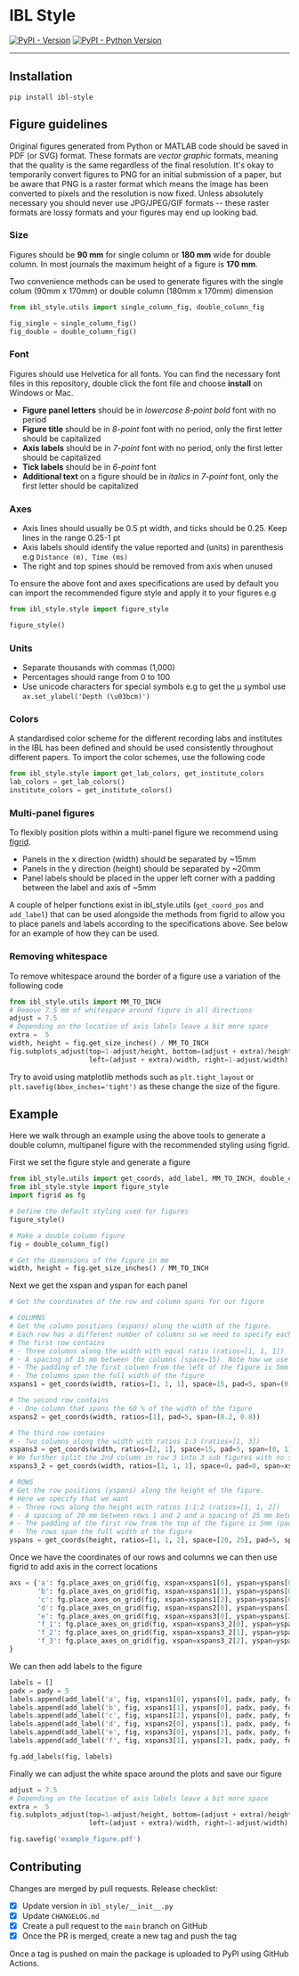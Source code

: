 # IBL Style

[![PyPI - Version](https://img.shields.io/pypi/v/ibl-style.svg)](https://pypi.org/project/ibl-style)
[![PyPI - Python Version](https://img.shields.io/pypi/pyversions/ibl-style.svg)](https://pypi.org/project/ibl-style)

-----

## Installation

```console
pip install ibl-style
```

## Figure guidelines

Original figures generated from Python or MATLAB code should be saved in PDF (or SVG) format. These formats are *vector graphic* formats, meaning that the quality is the same regardless of the final resolution. It's okay to temporarily convert figures to PNG for an initial submission of a paper, but be aware that PNG is a raster format which means the image has been converted to pixels and the resolution is now fixed. Unless absolutely necessary you should never use JPG/JPEG/GIF formats -- these raster formats are lossy formats and your figures may end up looking bad.

### Size

Figures should be **90 mm** for single column or **180 mm** wide for double column. In most journals the maximum height of a figure is **170 mm**.

Two convenience methods can be used to generate figures with the single colum (90mm x 170mm) or double column (180mm x 170mm) dimension

```python
from ibl_style.utils import single_column_fig, double_column_fig

fig_single = single_column_fig()
fig_double = double_column_fig()
```

### Font

Figures should use Helvetica for all fonts. You can find the necessary font files in this repository, double click the font file and choose **install** on Windows or Mac.

 - **Figure panel letters** should be in *lowercase* *8-point* *bold* font with no period
 - **Figure title** should be in *8-point* font with no period, only the first letter should be capitalized
 - **Axis labels** should be in *7-point* font with no period, only the first letter should be capitalized
 - **Tick labels** should be in *6-point* font
 - **Additional text** on a figure should be in *italics* in *7-point* font, only the first letter should be capitalized

### Axes

 - Axis lines should usually be 0.5 pt width, and ticks should be 0.25. Keep lines in the range 0.25-1 pt
 - Axis labels should identify the value reported and (units) in parenthesis e.g `Distance (m), Time (ms)`
 - The right and top spines should be removed from axis when unused

To ensure the above font and axes specifications are used by default you can import the recommended figure style
and apply it to your figures e.g

```python
from ibl_style.style import figure_style

figure_style()
```

### Units

 - Separate thousands with commas (1,000)
 - Percentages should range from 0 to 100
 - Use unicode characters for special symbols e.g to get the μ symbol use `ax.set_ylabel('Depth (\u03bcm)')`

### Colors

A standardised color scheme for the different recording labs and institutes in the IBL has been defined and should be used
consistently throughout different papers. To import the color schemes, use the following code

```python
from ibl_style.style import get_lab_colors, get_institute_colors
lab_colors = get_lab_colors()
institute_colors = get_institute_colors()
```


### Multi-panel figures
To flexibly position plots within a multi-panel figure we recommend using [figrid](https://github.com/dougollerenshaw/figrid).


- Panels in the x direction (width) should be separated by ~15mm
- Panels in the y direction (height) should be separated by ~20mm
- Panel labels should be placed in the upper left corner with a padding between the label and axis of ~5mm

A couple of helper functions exist in ibl_style.utils (`get_coord_pos` and `add_label`) that can be used alongside the 
methods from figrid to allow you to place panels and labels according to the specifications above. 
See below for an example of how they can be used.


### Removing whitespace
To remove whitespace around the border of a figure use a variation of the following code
```python
from ibl_style.utils import MM_TO_INCH
# Remove 7.5 mm of whitespace around figure in all directions
adjust = 7.5
# Depending on the location of axis labels leave a bit more space
extra =  5
width, height = fig.get_size_inches() / MM_TO_INCH
fig.subplots_adjust(top=1-adjust/height, bottom=(adjust + extra)/height, 
                    left=(adjust + extra)/width, right=1-adjust/width)
```
Try to avoid using matplotlib methods such as `plt.tight_layout` or `plt.savefig(bbox_inches='tight')`
as these change the size of the figure.

## Example
Here we walk through an example using the above tools to generate a double column,
multipanel figure with the recommended styling using figrid.

First we set the figure style and generate a figure

```python
from ibl_style.utils import get_coords, add_label, MM_TO_INCH, double_column_fig
from ibl_style.style import figure_style
import figrid as fg

# Define the default styling used for figures
figure_style()

# Make a double column figure
fig = double_column_fig()

# Get the dimensions of the figure in mm
width, height = fig.get_size_inches() / MM_TO_INCH
```
Next we get the xspan and yspan for each panel

```python
# Get the coordinates of the row and column spans for our figure

# COLUMNS
# Get the column positions (xspans) along the width of the figure. 
# Each row has a different number of columns so we need to specify each row one by one
# The first row contains
# - Three columns along the width with equal ratio (ratios=[1, 1, 1])
# - A spacing of 15 mm between the columns (space=15). Note how we use mm as the default unit
# - The padding of the first column from the left of the figure is 5mm (pad=5)
# - The columns span the full width of the figure
xspans1 = get_coords(width, ratios=[1, 1, 1], space=15, pad=5, span=(0, 1))

# The second row contains
# - One column that spans the 60 % of the width of the figure
xspans2 = get_coords(width, ratios=[1], pad=5, span=(0.2, 0.8))

# The third row contains 
# - Two columns along the width with ratios 1:3 (ratios=[1, 3])
xspans3 = get_coords(width, ratios=[2, 1], space=15, pad=5, span=(0, 1))
# We further split the 2nd column in row 3 into 3 sub figures with no spacing between them
xspans3_2 = get_coords(width, ratios=[1, 1, 1], space=0, pad=0, span=xspans3[1])

# ROWS
# Get the row positions (yspans) along the height of the figure. 
# Here we specify that we want 
# - Three rows along the height with ratios 1:1:2 (ratios=[1, 1, 2])
# - A spacing of 20 mm between rows 1 and 2 and a spacing of 25 mm between rows 2 and 3 the panels (space=[10, 15])
# - The padding of the first row from the top of the figure is 5mm (pad=5)
# - The rows span the full width of the figure
yspans = get_coords(height, ratios=[1, 1, 2], space=[20, 25], pad=5, span=(0, 1))
```

Once we have the coordinates of our rows and columns we can then use figrid to add axis in the correct locations
```python
axs = {'a': fg.place_axes_on_grid(fig, xspan=xspans1[0], yspan=yspans[0]),
       'b': fg.place_axes_on_grid(fig, xspan=xspans1[1], yspan=yspans[0]),
       'c': fg.place_axes_on_grid(fig, xspan=xspans1[2], yspan=yspans[0]),
       'd': fg.place_axes_on_grid(fig, xspan=xspans2[0], yspan=yspans[1]),
       'e': fg.place_axes_on_grid(fig, xspan=xspans3[0], yspan=yspans[2]),
       'f_1': fg.place_axes_on_grid(fig, xspan=xspans3_2[0], yspan=yspans[2]),
       'f_2': fg.place_axes_on_grid(fig, xspan=xspans3_2[1], yspan=yspans[2]),
       'f_3': fg.place_axes_on_grid(fig, xspan=xspans3_2[2], yspan=yspans[2]),
}
```
We can then add labels to the figure
```python
labels = []
padx = pady = 5
labels.append(add_label('a', fig, xspans1[0], yspans[0], padx, pady, fontsize=8))
labels.append(add_label('b', fig, xspans1[1], yspans[0], padx, pady, fontsize=8))
labels.append(add_label('c', fig, xspans1[2], yspans[0], padx, pady, fontsize=8))
labels.append(add_label('d', fig, xspans2[0], yspans[1], padx, pady, fontsize=8))
labels.append(add_label('e', fig, xspans3[0], yspans[2], padx, pady, fontsize=8))
labels.append(add_label('f', fig, xspans3[1], yspans[2], padx, pady, fontsize=8))

fg.add_labels(fig, labels)

```
Finally we can adjust the white space around the plots and save our figure

```python
adjust = 7.5
# Depending on the location of axis labels leave a bit more space
extra =  5
fig.subplots_adjust(top=1-adjust/height, bottom=(adjust + extra)/height, 
                    left=(adjust + extra)/width, right=1-adjust/width)

fig.savefig('example_figure.pdf')
```

## Contributing
Changes are merged by pull requests.
Release checklist:
- [x] Update version in `ibl_style/__init__.py`
- [x] Update `CHANGELOG.md`
- [x] Create a pull request to the `main` branch on GitHub
- [x] Once the PR is merged, create a new tag and push the tag

Once a tag is pushed on main the package is uploaded to PyPI using GitHub Actions.